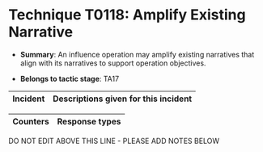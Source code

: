 # Technique T0118: Amplify Existing Narrative

* **Summary**: An influence operation may amplify existing narratives that align with its narratives to support operation objectives. 

* **Belongs to tactic stage**: TA17


| Incident | Descriptions given for this incident |
| -------- | -------------------- |



| Counters | Response types |
| -------- | -------------- |


DO NOT EDIT ABOVE THIS LINE - PLEASE ADD NOTES BELOW